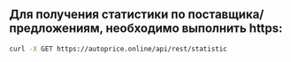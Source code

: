 ## Для получения статистики по поставщика/предложениям, необходимо выполнить https:

```bash
curl -X GET https://autoprice.online/api/rest/statistic
```
